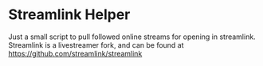 # Streamlink Helper
Just a small script to pull followed online streams for opening in streamlink. Streamlink is a livestreamer fork, and can be found at https://github.com/streamlink/streamlink
